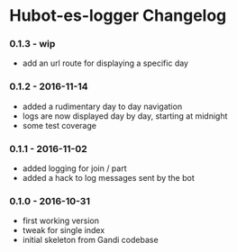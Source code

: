Hubot-es-logger Changelog
==========================

### 0.1.3 - wip
- add an url route for displaying a specific day

### 0.1.2 - 2016-11-14
- added a rudimentary day to day navigation
- logs are now displayed day by day, starting at midnight
- some test coverage

### 0.1.1 - 2016-11-02
- added logging for join / part
- added a hack to log messages sent by the bot

### 0.1.0 - 2016-10-31
- first working version
- tweak for single index
- initial skeleton from Gandi codebase
